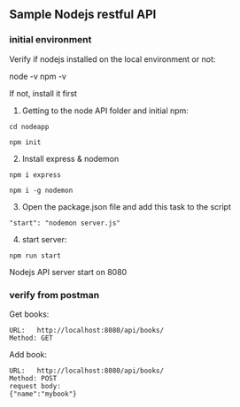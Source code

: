 ## Sample Nodejs restful API

### initial environment

Verify if nodejs installed on the local environment or not:

node -v
npm -v

If not, install it first

1. Getting to the node API folder and initial npm:

```
cd nodeapp

npm init
```

2. Install  express & nodemon

```
npm i express

npm i -g nodemon

```

3. Open the package.json file and add this task to the script

```
"start": "nodemon server.js"

```

4. start server:

```
npm run start
```

Nodejs API server start on 8080

### verify from postman

Get books:

```
URL:   http://localhost:8080/api/books/
Method: GET

```

Add book:

```
URL:   http://localhost:8080/api/books/
Method: POST
request body:
{"name":"mybook"}
```

